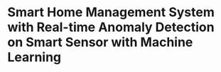 # Smart Home Management System with Real-time Anomaly Detection on Smart Sensor with Machine Learning